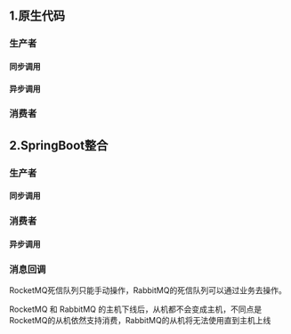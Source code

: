 ## 1.原生代码

### 生产者

#### 同步调用

#### 异步调用

### 消费者



## 2.SpringBoot整合

### 生产者

#### 同步调用

### 消费者

#### 异步调用

### 消息回调



RocketMQ死信队列只能手动操作，RabbitMQ的死信队列可以通过业务去操作。

RocketMQ 和 RabbitMQ 的主机下线后，从机都不会变成主机，不同点是RocketMQ的从机依然支持消费，RabbitMQ的从机将无法使用直到主机上线